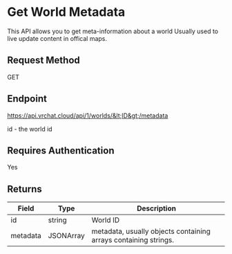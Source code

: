 # Get World Metadata

This API allows you to get meta-information about a world
Usually used to live update content in offical maps.

## Request Method 
GET

## Endpoint
https://api.vrchat.cloud/api/1/worlds/&lt;ID&gt;/metadata

id - the world id

## Requires Authentication
Yes

## Returns 

Field | Type | Description
------|------|------------
id | string | World ID
metadata | JSONArray | metadata, usually objects containing arrays containing strings.